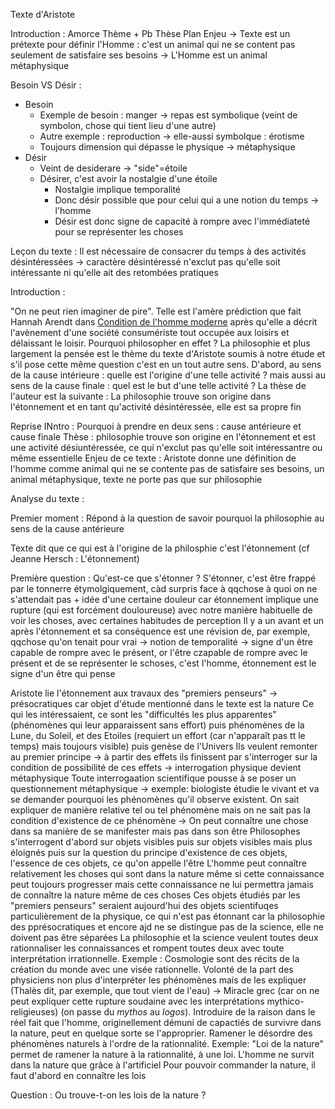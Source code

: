 Texte d'Aristote

Introduction :
Amorce
Thème + Pb
Thèse
Plan
Enjeu -> Texte est un prétexte pour définir l'Homme : c'est un animal qui ne se content pas seulement de satisfaire ses besoins -> L'Homme est un animal métaphysique

Besoin VS Désir :
- Besoin
	- Exemple de besoin : manger -> repas est symbolique (veint de symbolon, chose qui tient lieu d'une autre)
	- Autre exemple : reproduction -> elle-aussi symbolque : érotisme
	- Toujours dimension qui dépasse le physique -> métaphysique
- Désir
	- Veint de desiderare -> "side"=étoile
	- Désirer, c'est avoir la nostalgie d'une étoile
		- Nostalgie implique temporalité
		- Donc désir possible que pour celui qui a une notion du temps -> l'homme
		- Désir est donc signe de capacité à rompre avec l'immédiateté pour se représenter les choses

Leçon du texte : Il est nécessaire de consacrer du temps à des activités désintéressées -> caractère désintéressé n'exclut pas qu'elle soit intéressante ni qu'elle ait des retombées pratiques

Introduction :

"On ne peut rien imaginer de pire". Telle est l'amère prédiction que fait Hannah Arendt dans <u>Condition de l'homme moderne</u> après qu'elle a décrit l'avènement d'une société consumériste tout occupée aux loisirs et délaissant le loisir. Pourquoi philosopher en effet ? La philosophie et plus largement la pensée est le thème du texte d'Aristote soumis à notre étude et s'il pose cette même question c'est en un tout autre sens. D'abord, au sens de la cause intérieure : quelle est l'origine d'une telle activité ? mais aussi au sens de la cause finale : quel est le but d'une telle activité ? La thèse de l'auteur est la suivante : La philosophie trouve son origine dans l'étonnement et en tant qu'activité désintéressée, elle est sa propre fin

Reprise INntro :
Pourquoi à prendre  en deux sens : cause antérieure et cause finale
Thèse : philosophie trouve son origine en l'étonnement et est une activité désiuntéressée, ce qui n'exclut pas qu'elle soit intéressantre ou même essentielle
Enjeu de ce texte : Aristote donne une définition de l'homme comme animal qui ne se contente pas de satisfaire ses besoins, un animal métaphysique, texte ne porte pas que sur philosophie

Analyse du texte :

Premier moment : Répond à la question de savoir pourquoi la philosophie au sens de la cause antérieure

Texte dit que ce qui est à l'origine de la philosphie c'est l'étonnement (cf Jeanne  Hersch : L'étonnement)

Première question : Qu'est-ce que s'étonner ?
S'étonner, c'est être frappé par le tonnerre étymolgiquement, càd surpris face à qqchose à quoi on ne s'attendait pas + idée d'une certaine douleur car étonnement implique une rupture (qui est forcément douloureuse) avec notre manière habituelle de voir les choses, avec certaines habitudes de perception
Il y a un avant et un après l'étonnement et sa conséquence est une révision de, par exemple, qqchose qu'on tenait pour vrai -> notion de temporalité -> signe d'un être capable de rompre avec le présent, or l'être czapable de rompre avec le présent et de se représenter le schoses, c'est l'homme, étonnement est le signe d'un être qui pense

Aristote lie l'étonnement aux travaux des "premiers penseurs" -> présocratiques car objet d'étude mentionné dans le texte est la nature
Ce qui les intéressaient, ce sont les "difficultés les plus apparentes" (phénomènes qui leur apparaissent sans effort) puis phénomènes de la Lune, du Soleil, et des Etoiles (requiert un effort (car n'apparaît pas tt le temps) mais toujours visible) puis genèse de l'Univers
Ils veulent remonter au premier principe -> à partir des effets ils finissent par s'interroger sur la condition de possibilité de ces effets -> interrogation physique devient métaphysique
Toute interrogaation scientifique pousse à se poser un questionnement métaphysique -> exemple: biologiste étudie le vivant et va se demander pourquoi les phénomènes qu'il observe existent.
On sait expliquer de manière relative tel ou tel phénomène mais on ne sait pas la condition d'existence de ce phénomène -> On peut connaître une chose dans sa manière de se manifester mais pas dans son être
Philosophes s'interrogent d'abord sur objets visibles puis sur objets visibles mais plus éloignés puis sur  la question du principe d'existence de ces objets, l'essence de ces objets, ce qu'on appelle l'être
L'homme peut connaître relativement les choses qui sont dans la nature même si cette connaissance peut toujours progresser mais cette connaissance ne lui permettra jamais de connaître la nature même de ces choses
Ces objets étudiés par les "premiers penseurs" seraient aujourd'hui des objets scientifuqes particulièrement de la physique, ce qui n'est pas étonnant car la philosophie des pprésocratiques et encore ajd ne se distingue pas de la science, elle ne doivent pas être séparées
La philosophie et la science veulent toutes deux rationnaliser les connaissances et rompent toutes deux avec toute interprétation irrationnelle.
Exemple : Cosmologie sont des récits de la création du monde avec une visée rationnelle. Volonté de la part des physiciens non plus d'interpréter les phénomènes mais de les expliquer (Thalès dit, par exemple, que tout vient de l'eau) -> Miracle grec (car on ne peut expliquer cette rupture soudaine avec les interprétations mythico-religieuses) (on passe du *mythos* au *logos*). 
Introduire de la raison dans le réel fait que l'homme, originellement démuni de capactiés de survivre dans la nature, peut en quelque sorte se l'approprier.
Ramener le désordre des phénomènes naturels à l'ordre de la rationnalité.
Exemple: "Loi de la nature" permet de ramener la nature à la rationnalité, à une loi.
L'homme ne survit dans la nature que grâce à l'artificiel
Pour pouvoir commander la nature, il faut d'abord en connaître les lois

Question : Ou trouve-t-on les lois de la nature ?